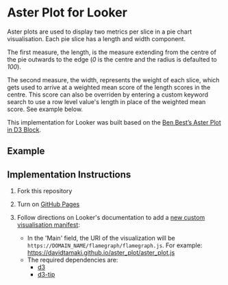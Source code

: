 # Aster Plot for Looker

Aster plots are used to display two metrics per slice in a pie chart visualisation. Each pie slice has a length and width component. 

The first measure, the length, is the measure extending from the centre of the pie outwards to the edge (*0* is the centre and the radius is defaulted to *100*).

The second measure, the width, represents the weight of each slice, which gets used to arrive at a weighted mean score of the length scores in the centre. This score can also be overriden by entering a custom keyword search to use a row level value's length in place of the weighted mean score. See example below.

This implementation for Looker was built based on the [Ben Best’s Aster Plot in D3 Block](http://bl.ocks.org/bbest/2de0e25d4840c68f2db1).


## Example


## Implementation Instructions
1. Fork this repository

2. Turn on [GitHub Pages](https://help.github.com/articles/configuring-a-publishing-source-for-github-pages/)

3. Follow directions on Looker's documentation to add a [new custom visualisation manifest](https://docs.looker.com/admin-options/platform/visualizations#adding_a_new_custom_visualization_manifest):
    - In the 'Main' field, the URI of the visualization will be `https://DOMAIN_NAME/flamegraph/flamegraph.js`. For example: https://davidtamaki.github.io/aster_plot/aster_plot.js
    - The required dependencies are:
      - [d3](https://d3js.org/d3.v3.min.js)
      - [d3-tip](https://cdnjs.cloudflare.com/ajax/libs/d3-tip/0.9.1/d3-tip.min.js)
      
